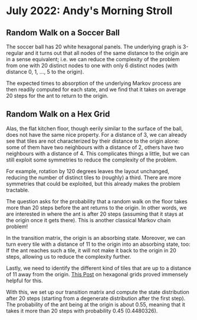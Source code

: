 July 2022: Andy's Morning Stroll
================================

Random Walk on a Soccer Ball
----------------------------

The soccer ball has 20 white hexagonal panels.
The underlying graph is 3-regular and it turns out that all nodes of the same distance to the origin are in a sense equivalent;
i.e. we can reduce the complexity of the problem from one with 20 distinct nodes to one with only 6 distinct nodes (with distance 0, 1, ..., 5 to the origin).

The expected times to absorption of the underlying Markov process are then readily computed for each state, and we find that it takes on average 20 steps for the ant to return to the origin.

Random Walk on a Hex Grid
-------------------------

Alas, the flat kitchen floor, though eerily similar to the surface of the ball, does not have the same nice property.
For a distance of 3, we can already see that tiles are not characterized by their distance to the origin alone: some of them have two neighbours with a distance of 2, others have two neighbours with a distance of 4.
This complicates things a little, but we can still exploit some symmetries to reduce the complexity of the problem.

For example, rotation by 120 degrees leaves the layout unchanged, reducing the number of distinct tiles to (roughly) a third.
There are more symmetries that could be exploited, but this already makes the problem tractable.

The question asks for the probability that a random walk on the floor takes more than 20 steps before the ant returns to the origin.
In other words, we are interested in where the ant is after 20 steps (assuming that it stays at the origin once it gets there).
This is another classical Markov chain problem!

In the transition matrix, the origin is an absorbing state.
Moreover, we can turn every tile with a distance of 11 to the origin into an absorbing state, too:
If the ant reaches such a tile, it will not make it back to the origin in 20 steps, allowing us to reduce the complexity further. 

Lastly, we need to identify the different kind of tiles that are up to a distance of 11 away from the origin.
[This Post](https://www.redblobgames.com/grids/hexagons/ "Hexagonal Grids") on hexagonal grids proved immensely helpful for this.

With this, we set up our transition matrix and compute the state distribution after 20 steps (starting from a degenerate distribution after the first step).
The probability of the ant being at the origin is about 0.55, meaning that it takes it more than 20 steps with probability 0.45 (0.4480326).
